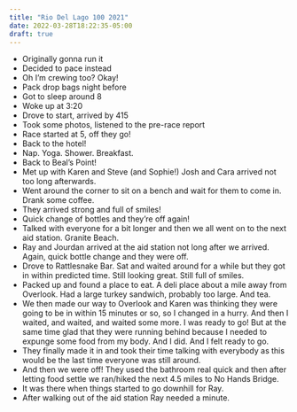 ```yaml
---
title: "Rio Del Lago 100 2021"
date: 2022-03-28T18:22:35-05:00
draft: true
---
```


* Originally gonna run it
* Decided to pace instead
* Oh I’m crewing too? Okay!
* Pack drop bags night before
* Got to sleep around 8
* Woke up at 3:20
* Drove to start, arrived by 415
* Took some photos, listened to the pre-race report
* Race started at 5, off they go!
* Back to the hotel!
* Nap. Yoga. Shower. Breakfast.
* Back to Beal’s Point!
* Met up with Karen and Steve (and Sophie!) Josh and Cara arrived not too long afterwards.
* Went around the corner to sit on a bench and wait for them to come in. Drank some coffee.
* They arrived strong and full of smiles!
* Quick change of bottles and they’re off again!
* Talked with everyone for a bit longer and then we all went on to the next aid station. Granite Beach.
* Ray and Jourdan arrived at the aid station not long after we arrived. Again, quick bottle change and they were off.
* Drove to Rattlesnake Bar. Sat and waited around for a while but they got in within predicted time. Still looking great. Still full of smiles.
* Packed up and found a place to eat. A deli place about a mile away from Overlook. Had a large turkey sandwich, probably too large. And tea.
* We then made our way to Overlook and Karen was thinking they were going to be in within 15 minutes or so, so I changed in a hurry. And then I waited, and waited, and waited some more. I was ready to go! But at the same time glad that they were running behind because I needed to expunge some food from my body. And I did. And I felt ready to go.
* They finally made it in and took their time talking with everybody as this would be the last time everyone was still around.
* And then we were off! They used the bathroom real quick and then after letting food settle we ran/hiked the next 4.5 miles to No Hands Bridge.
* It was there when things started to go downhill for Ray.
* After walking out of the aid station Ray needed a minute.
